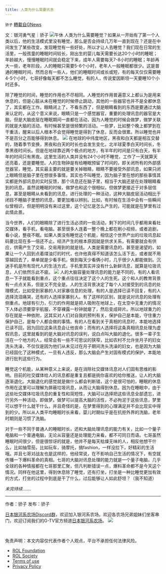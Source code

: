 ```yaml
---
title: 人类为什么需要讯息
---
```

`骄子` [轉載自GNews](https://gnews.org/zh-hans/1786796/)

文：银河勇气星｜骄子
![](https://assets.gnews.org/wp-content/uploads/2021/12/截屏2021-12-24-18.38.53.png)午休
人类为什么需要睡觉？如果从一开始有了第一个人类以后，他的生活模式里没有睡觉，那么是否会持续几万年一直到现在？还是在中间发生了某些改变，发现睡觉有一些好处，所以才让人去睡觉？我们现在日常的生活里，一般孩童的睡眠时间较长，刚出生的婴儿每天需要长达20个小时的睡眠；年龄越大，慢慢睡眠时间就会稳定下来，成年人需要每天7-8小时的睡眠；年龄再大一些，老年阶段，人的睡眠只需要5-6个小时，老年人一般睡眠都很少。这是普通的睡眠时间，然而总有一些人，他们的睡眠时间或长或短，有的每天仅仅需要睡4-5个小时，七哥好像每天都不怎么睡觉，有的人，传说爱因斯坦一天要睡10个小时还多。

除了睡觉的时间，睡觉的作用也不尽相同。人睡觉的作用普遍意义上都认为是用来休息的，但是心脏从未在睡觉的时候停止跳动，其他的一些器官也并不是全都休息了，其实都在工作。眼睛闭上了，不看东西了，但是眼睛看到的东西是要通过大脑来认定的，从这个意义来说，眼睛只是一个感觉器官，重要的处理讯息的器官是大脑，但是大脑皮层在睡眠期间一直都在活动，因为人睡觉的时候会做梦，做梦关联的就是大脑的活动，有时候甚至是很频繁的活动。一些梦，比如整个晚上都梦到在干重活，醒来以后人根本不会觉得睡觉是得到了休息，反而会很累。所以睡觉也并不是百分之百能够得到休息。
![](https://assets.gnews.org/wp-content/uploads/2021/12/截屏2021-12-24-18.40.07.png)
在地球的中纬度地区，黑夜和白天都是相互交替的，随着季节变换，黑夜和白天的时长也会发生变化，北半球夏季白天时间长，冬季黑夜时间长。但是在地球靠近两个极点的地方，有半年的时间是只有白天，有半年的时间只有黑夜。这里生活的人类并没有24个小时不睡觉，工作了一天就算天还亮着，还是要睡觉。人的生物钟是有给睡眠预留了时间的，即关闭所有的外部感觉器官，睡觉。其实最主要的就是要关掉眼睛，眼睛不要接受外部讯息，如果只闭上眼睛但是脑子里在想很多事情，其实也不叫睡觉，因为脑子里在想的那些事情其实都是外部讯息的实时反馈，那个讯息还在脑子里，相当于大脑还是在处理眼睛看到的讯息。虽然说睡眠的时候，做梦也和这个很相似，但做梦更接近于对多层信息，甚至是眼睛从未看到的讯息，进行处理的一种活动，这种大脑皮层活动相比于闭目不睡脑子里想的讯息，要更加难以辨别。比如，有时候在生活中会有一些瞬间似曾相识，但是明明没有来过这里，这个记忆是怎么产生的，可能就是在梦里有过此情此景。

当今世界，人们的眼睛除了进行生活必须的一些活动，剩下的时间几乎都用来看社交媒体，看手机，看电脑。甚至很多人连着一整个晚上都在刷小视频，或者追剧，看小说，整夜不眠。如果人类没有睡觉这个机能，相信这个世界产出的垃圾讯息起码要比现在多一倍还不止。经济产生的根本原因就是供求关系，有需要就会有供应，供需产生了交易，交易用到的就是钱。人类是需要讯息的，甚至是渴望的，如果让一个人回到点着煤油灯的时代，也许他真得不知道该怎么活下去，或者就不用穿越回去了，单单就是少看手机，做到每天少看俩小时，几乎很少人都能做到。沉迷手机是所有现代人的生活方式，手机里其实并没有什么新鲜讯息，就算是垃圾讯息，人们依然乐此不疲。
![](https://assets.gnews.org/wp-content/uploads/2021/12/截屏2021-12-24-18.42.38.png)
人的大脑容量处理讯息的能力是不同的，有的人看讯息一下子就能看到重点，这个重点往往决定了这个人的生死。这个和人的教育背景有一点点关系，但是又不完全是。人的生活背景决定了每个人对接受到的讯息的处理模式，比如受到家暴的人对家暴信息的处理，有的人是选择已读不回复，有的人选择流泪痛哭，还有的人选择家暴别人。有了这样的区别，就是说对讯息的处理有侧重点。地球有引力，引力的作用就是把人吸附在地球上，在太空中无重力的情况下人体必须要穿宇航服，不穿裸露一秒钟就瘪了，然后变成碎片。所以地球重力的存在就是一种依附，这其实对人们对自我的预判有关，保护自己是本能，守住重力保护自己，是每个人都会做的事情。有的人在看到关于真相的讯息时，本能地选择已读不回，因为回应这条讯息会让他丧命；而有的人选择将这条真相讯息处理为虚假讯息，这里就看到的是大脑对讯息的误判，说白点叫大脑的退化。很多一辈子生活在一个地方的人，经常会有一些不可思议的狭窄，比如农村不允许坐月子的妇女洗头洗澡，不仅仅是因为他们从未见过在月子期间洗头洗澡的妇女，也是因为大脑已经固化了这种模式，一旦有人违反，那么大脑会产生对固有模式的保护，本能地进行批判这些行为。

睡觉这个机能，从某种意义上来说，是在消除社交媒体讯息对人们固有思维的影响。目前的社交媒体给人的讯息都是重复且都是挑你喜欢的给你推送，让人的大脑逐渐退化。大脑退化的感觉就是做什么都会判断错，这个是很可怕的，睡眠的休息作用在这里可以理解为屏蔽垃圾讯息，从而让大脑得到休息。因为在睡眠中，由于这些社交媒体垃圾讯息的重复性和简短性，大脑可以选择把这些讯息全部遗忘，进行另外一种活动，即做梦。做梦可以提高大脑的活性，不必拘泥于这些讯息，梦里可以想干什么就干什么，并且奇怪的是，在梦里得到的心理满足并不会比现实中得到的少。所以从人类平均睡眠时长来看，婴儿时期似乎是在抗拒外界的洗脑，老年时期则是习惯了洗脑。

对于一些不同于普通人的睡眠时长，还和大脑处理讯息的能力有关，比如一个量子电脑和一个普通电脑，无论从容量还是处理能力来看，都不可同日而语。七哥虽然睡眠时间很少，但是很惊讶的就是，他并不是每天枯燥无味的人，相反他想干什么，比如抽雪茄，比如玩车，骑摩托，搞fashion，一样没拉下，好精彩的生活哦。并且七哥对战友也是这样的，他经常说，在不影响自己生活的情况下，有空就传播一下爆料革命的真相。七哥的大脑对讯息处理的能力就是一个量子电脑，几乎全球的各种情报都在七哥那里汇聚，但凡判断错误一点，爆料革命都不是今天这个情况。同样在他这里，得到休息除了睡觉，还有打坐，打坐是一种比睡觉更加有效的方式，打坐的过程中到底是干了什么，过后能够让人如此舒坦？（我不知道）

*未完待续…….*

* * *

作者：骄子
发布：骄子

[日本银河系农场Discord群](https://discord.com/channels/805765245758472202/851632878567948351)，欢迎加入银河系农场。欢迎各农场兄弟姐妹们坐客串门，欢迎订阅我们的G-TV官方频道[日本银河系农场](https://gtv.org/user/60c0168b8ce6da73c416c24b#home)。
![](https://assets.gnews.org/wp-content/uploads/2021/12/345-1.jpg)

 

 
 

免责声明：本文内容仅代表作者个人观点，平台不承担任何法律风险。

- [ROL Foundation](https://rolfoundation.org/)
- [ROL Society](https://rolsociety.org/)
- [Terms of use](https://gnews.org/terms-of-use-3/)
- [Privacy Policy](https://gnews.org/privacy-policy/)
